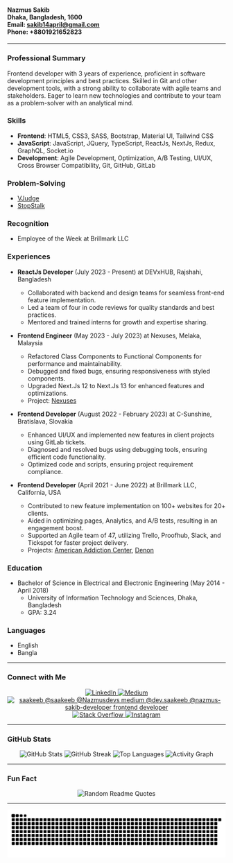 <div>
  <h4>Nazmus Sakib</br>
  Dhaka, Bangladesh, 1600</br>
  Email: <a href="mailto:sakib14april@gmail.com">sakib14april@gmail.com</a></br>
  Phone: +8801921652823</h4>
</div>

---

### Professional Summary
Frontend developer with 3 years of experience, proficient in software development principles and best practices. Skilled in Git and other development tools, with a strong ability to collaborate with agile teams and stakeholders. Eager to learn new technologies and contribute to your team as a problem-solver with an analytical mind.

### Skills
- **Frontend**: HTML5, CSS3, SASS, Bootstrap, Material UI, Tailwind CSS
- **JavaScript**: JavaScript, JQuery, TypeScript, ReactJs, NextJs, Redux, GraphQL, Socket.io
- **Development**: Agile Development, Optimization, A/B Testing, UI/UX, Cross Browser Compatibility, Git, GitHub, GitLab

### Problem-Solving
- [VJudge](https://vjudge.net/user/saakeeb)
- [StopStalk](https://www.stopstalk.com/user/profile/saakeeb)

### Recognition
- Employee of the Week at Brillmark LLC

### Experiences
- **ReactJs Developer** (July 2023 - Present) at DEVxHUB, Rajshahi, Bangladesh
  - Collaborated with backend and design teams for seamless front-end feature implementation.
  - Led a team of four in code reviews for quality standards and best practices.
  - Mentored and trained interns for growth and expertise sharing.

- **Frontend Engineer** (May 2023 - July 2023) at Nexuses, Melaka, Malaysia
  - Refactored Class Components to Functional Components for performance and maintainability.
  - Debugged and fixed bugs, ensuring responsiveness with styled components.
  - Upgraded Next.Js 12 to Next.Js 13 for enhanced features and optimizations.
  - Project: [Nexuses](https://nexuses.io/)

- **Frontend Developer** (August 2022 - February 2023) at C-Sunshine, Bratislava, Slovakia
  - Enhanced UI/UX and implemented new features in client projects using GitLab tickets.
  - Diagnosed and resolved bugs using debugging tools, ensuring efficient code functionality.
  - Optimized code and scripts, ensuring project requirement compliance.

- **Frontend Developer** (April 2021 - June 2022) at Brillmark LLC, California, USA
  - Contributed to new feature implementation on 100+ websites for 20+ clients.
  - Aided in optimizing pages, Analytics, and A/B tests, resulting in an engagement boost.
  - Supported an Agile team of 47, utilizing Trello, Proofhub, Slack, and Tickspot for faster project delivery.
  - Projects: [American Addiction Center](https://americanaddictioncenters.org/), [Denon](https://www.denon.com/en-us/)

### Education
- Bachelor of Science in Electrical and Electronic Engineering (May 2014 - April 2018)
  - University of Information Technology and Sciences, Dhaka, Bangladesh
  - GPA: 3.24

### Languages
- English
- Bangla

---

### Connect with Me
<div align="center">
  <a href="https://linkedin.com/in/nazmus-sakib-developer" target="_blank">
    <img src="https://cdn.jsdelivr.net/npm/simple-icons@3.0.1/icons/linkedin.svg" alt="LinkedIn" height="30" width="40" />
  </a>
  <a href="https://saakeeb.medium.com/" target="_blank">
    <img src="https://cdn.jsdelivr.net/npm/simple-icons@3.0.1/icons/medium.svg" alt="Medium" height="30" width="40" />
  </a>
  <a href="https://x.com/Nazmusdevs" target="_blank">
    <img src="https://github.com/saakeeb/saakeeb/assets/60483192/3f452617-6106-4cd9-b209-7436e7f104e4" alt="saakeeb @saakeeb @Nazmusdevs medium @dev.saakeeb @nazmus-sakib-developer frontend developer" height="30" width="30" />
  </a>
  <a href="https://stackoverflow.com/users/12980133" target="_blank">
    <img src="https://cdn.jsdelivr.net/npm/simple-icons@3.0.1/icons/stackoverflow.svg" alt="Stack Overflow" height="30" width="40" />
  </a>
  <a href="https://instagram.com/n_saakeeb" target="_blank">
    <img src="https://cdn.jsdelivr.net/npm/simple-icons@3.0.1/icons/instagram.svg" alt="Instagram" height="30" width="40" />
  </a>
</div>

---

### GitHub Stats
<div align="center">
  <img src="https://github-readme-stats.vercel.app/api?username=saakeeb&hide_border=false&include_all_commits=true&count_private=true" alt="GitHub Stats">
  <img src="https://github-readme-streak-stats.herokuapp.com/?user=saakeeb&hide_border=false" alt="GitHub Streak">
  <img src="https://github-readme-stats.vercel.app/api/top-langs/?username=saakeeb&show_icons=true&hide_border=false&include_all_commits=true&count_private=true&locale=en&layout=donut" alt="Top Languages">
  <img src="https://github-readme-activity-graph.vercel.app/graph?username=saakeeb&theme=transparent" alt="Activity Graph">
</div>

---

### Fun Fact
<p align="center">
  <img src="https://quotes-github-readme.vercel.app/api?type=horizontal&theme=darkb&hide_border=true" alt="Random Readme Quotes">
</p>

---

<div>
  <picture>
    <source media="(prefers-color-scheme: dark)" srcset="https://raw.githubusercontent.com/saakeeb/saakeeb/output/github-contribution-grid-snake-dark.svg">
    <source media="(prefers-color-scheme: light)" srcset="https://raw.githubusercontent.com/saakeeb/saakeeb/output/github-contribution-grid-snake.svg">
    <img alt="GitHub Contribution Grid Snake Animation" src="https://raw.githubusercontent.com/saakeeb/saakeeb/output/github-contribution-grid-snake.svg">
  </picture>
</div>
